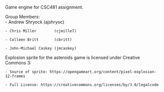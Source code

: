 Game engine for CSC481 assignment.

Group Members:  
    - Andrew Shryock      (ajshryoc)

    - Chris Miller        (cjmille7)

    - Colleen Britt       (cbritt)
    
    - John-Michael Caskey (jmcaskey)


Explosion sprite for the asteroids game is licensed under Creative Commons 3:

    - Source of sprite: https://opengameart.org/content/pixel-explosion-12-frames

    - Full License: https://creativecommons.org/licenses/by/3.0/legalcode
